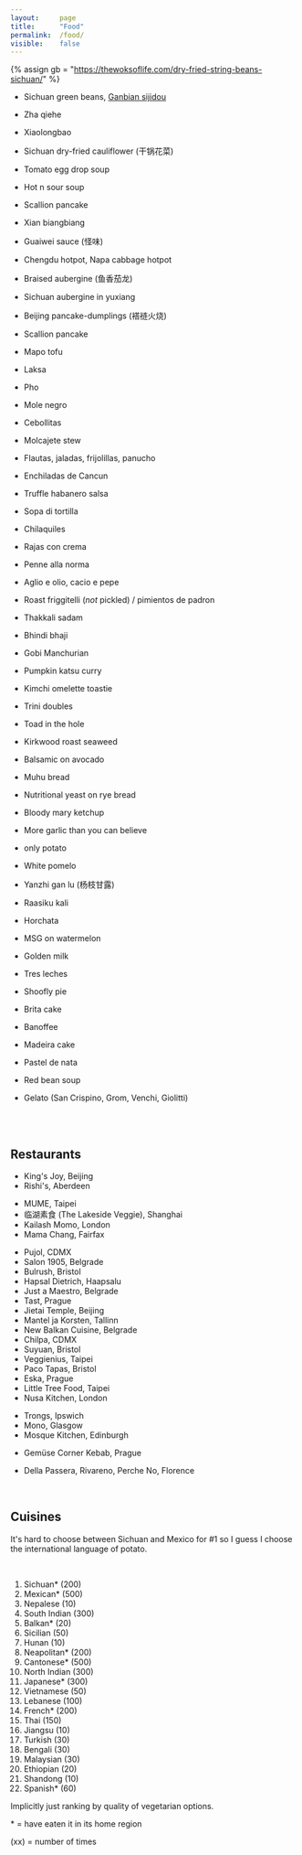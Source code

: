 ```yaml
---
layout:     page
title:      "Food"
permalink:  /food/
visible:    false
---
```


{%  assign gb = "https://thewoksoflife.com/dry-fried-string-beans-sichuan/"    %}


* Sichuan green beans, <a href="{{gb}}">Ganbian sijidou</a>
* Zha qiehe
* Xiaolongbao
* Sichuan dry-fried cauliflower (干锅花菜)
* Tomato egg drop soup
* Hot n sour soup
* Scallion pancake
* Xian biangbiang
* Guaiwei sauce (怪味)
* Chengdu hotpot, Napa cabbage hotpot 
* Braised aubergine (鱼香茄龙)
* Sichuan aubergine in yuxiang 
* Beijing pancake-dumplings (褡裢火烧)
* Scallion pancake
* Mapo tofu
* Laksa
* Pho
* Mole negro
* Cebollitas
* Molcajete stew
* Flautas, jaladas, frijolillas, panucho
* Enchiladas de Cancun
* Truffle habanero salsa
* Sopa di tortilla
* Chilaquiles
* Rajas con crema
* Penne alla norma
* Aglio e olio, cacio e pepe
* Roast friggitelli (_not_ pickled) / pimientos de padron
* Thakkali sadam 
* Bhindi bhaji
* Gobi Manchurian
* Pumpkin katsu curry
* Kimchi omelette toastie
* Trini doubles
* Toad in the hole
* Kirkwood roast seaweed
* Balsamic on avocado
* Muhu bread
* Nutritional yeast on rye bread
* Bloody mary ketchup
* More garlic than you can believe
* only potato

* White pomelo
* Yanzhi gan lu (杨枝甘露)
* Raasiku kali 
* Horchata
* MSG on watermelon
* Golden milk
* Tres leches
* Shoofly pie
* Brita cake
* Banoffee
* Madeira cake
* Pastel de nata
* Red bean soup
* Gelato (San Crispino, Grom, Venchi, Giolitti)

<br><br>

## Restaurants

* King's Joy, Beijing
* Rishi's, Aberdeen
<!-- * Mestizo, London -->
* MUME, Taipei
* 临湖素食 (The Lakeside Veggie), Shanghai
* Kailash Momo, London
* Mama Chang, Fairfax
<!-- * Wolkite, London -->
<!-- * Shapur, London -->
<!-- * San Carlo, Bristol -->
* Pujol, CDMX
* Salon 1905, Belgrade
* Bulrush, Bristol
* Hapsal Dietrich, Haapsalu
* Just a Maestro, Belgrade
* Tast, Prague
* Jietai Temple, Beijing
* Mantel ja Korsten, Tallinn
* New Balkan Cuisine, Belgrade
* Chilpa, CDMX
* Suyuan, Bristol
* Veggienius, Taipei
* Paco Tapas, Bristol
* Eska, Prague
* Little Tree Food, Taipei
* Nusa Kitchen, London
<!-- * Eat-a-Pitta, Bristol -->
* Trongs, Ipswich
* Mono, Glasgow
* Mosque Kitchen, Edinburgh
<!-- * Woorijip, New York -->
<!-- * Wicca, Laulasmaa -->
<!-- * Antonínovo pekařství, Prague -->
* Gemüse Corner Kebab, Prague 
<!-- * San Crispino, Grom, Giolitti, Rome -->
* Della Passera, Rivareno, Perche No, Florence
<!-- * Le Vespe, Florence -->
<!-- * Castizo, CDMX -->
<!-- * El Califa, CDMX -->
<!-- * Chinampa, CDMX -->
<!-- * Chilaquiles del Barrio, CDMX -->
<!-- * Frutos prohibidos, CDMX -->
<!-- * Plantasia, CDMX -->
<!-- * Nueve Nueve, CDMX -->
<!-- * Areperia, CDMX -->
<!-- * Azul Condesa, CDMX -->

<br>

## Cuisines

It's hard to choose between Sichuan and Mexico for #1 so I guess I choose the international language of potato.

<br>


1. Sichuan* (200)
2. Mexican* (500)
3. Nepalese (10)
4. South Indian (300)
5. Balkan* (20)
4. Sicilian (50)
6. Hunan (10)
5. Neapolitan* (200)
6. Cantonese* (500)
8. North Indian (300)
9. Japanese* (300)
7. Vietnamese (50)
11. Lebanese (100)
13. French* (200)
10. Thai (150)
12. Jiangsu (10)
12. Turkish (30)
14. Bengali (30)
15. Malaysian (30)
16. Ethiopian (20)
17. Shandong (10)
17. Spanish* (60)

Implicitly just ranking by quality of vegetarian options.


 \* = have eaten it in its home region
 
 (xx) = number of times